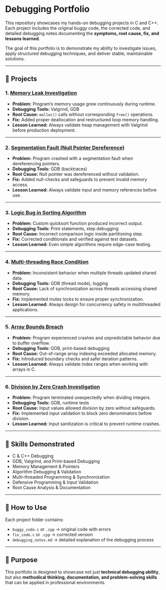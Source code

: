 # Debugging Portfolio

This repository showcases my hands-on debugging projects in C and C++.  
Each project includes the original buggy code, the corrected code, and detailed debugging notes documenting the **symptoms, root cause, fix, and lessons learned**.  

The goal of this portfolio is to demonstrate my ability to investigate issues, apply structured debugging techniques, and deliver stable, maintainable solutions.

---

## 🔹 Projects

### 1. [Memory Leak Investigation](memory-leak-investigation/)
- **Problem:** Program’s memory usage grew continuously during runtime.  
- **Debugging Tools:** Valgrind, GDB  
- **Root Cause:** `malloc()` calls without corresponding `free()` operations.  
- **Fix:** Added proper deallocation and restructured loop memory handling.  
- **Lesson Learned:** Always validate heap management with Valgrind before production deployment.  

---

### 2. [Segmentation Fault (Null Pointer Dereference)](segfault-null-pointer/)
- **Problem:** Program crashed with a segmentation fault when dereferencing pointers.  
- **Debugging Tools:** GDB (backtraces)  
- **Root Cause:** Null pointer was dereferenced without validation.  
- **Fix:** Added null-checks and safeguards to prevent invalid memory access.  
- **Lesson Learned:** Always validate input and memory references before use.  

---

### 3. [Logic Bug in Sorting Algorithm](logic-bug-sorting/)
- **Problem:** Custom quicksort function produced incorrect output.  
- **Debugging Tools:** Print statements, step debugging  
- **Root Cause:** Incorrect comparison logic inside partitioning step.  
- **Fix:** Corrected conditionals and verified against test datasets.  
- **Lesson Learned:** Even simple algorithms require edge-case testing.  

---

### 4. [Multi-threading Race Condition](multi-threading-race-condition/)
- **Problem:** Inconsistent behavior when multiple threads updated shared data.  
- **Debugging Tools:** GDB (thread mode), logging  
- **Root Cause:** Lack of synchronization across threads accessing shared memory.  
- **Fix:** Implemented mutex locks to ensure proper synchronization.  
- **Lesson Learned:** Always design for concurrency safety in multithreaded applications.  

---

### 5. [Array Bounds Breach](array-bounds-breach/)
- **Problem:** Program experienced crashes and unpredictable behavior due to buffer overflow.  
- **Debugging Tools:** GDB, print-based debugging  
- **Root Cause:** Out-of-range array indexing exceeded allocated memory.  
- **Fix:** Introduced boundary checks and safer iteration patterns.  
- **Lesson Learned:** Always validate index ranges when working with arrays in C.  

---

### 6. [Division by Zero Crash Investigation](division-by-zero-crash/)
- **Problem:** Program terminated unexpectedly when dividing integers.  
- **Debugging Tools:** GDB, runtime tests  
- **Root Cause:** Input values allowed division by zero without safeguards.  
- **Fix:** Implemented input validation to block zero denominators before division.  
- **Lesson Learned:** Input sanitization is critical to prevent runtime crashes.  

---

## 🔧 Skills Demonstrated
- C & C++ Debugging  
- GDB, Valgrind, and Print-based Debugging  
- Memory Management & Pointers  
- Algorithm Debugging & Validation  
- Multi-threaded Programming & Synchronization  
- Defensive Programming & Input Validation  
- Root Cause Analysis & Documentation  

---

## 📌 How to Use
Each project folder contains:
- `buggy_code.c` or `.cpp` → original code with errors  
- `fix_code.c` or `.cpp` → corrected version  
- `debugging_notes.md` → detailed explanation of the debugging process  

---

## 🎯 Purpose
This portfolio is designed to showcase not just **technical debugging ability**, but also **methodical thinking, documentation, and problem-solving skills** that can be applied in professional environments.  
